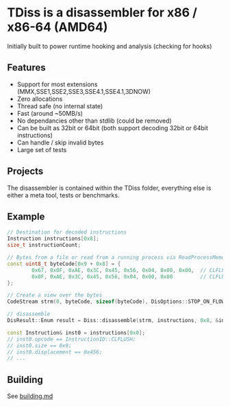 # TDiss is a disassembler for x86 / x86-64 (AMD64)

Initially built to power runtime hooking and analysis (checking for hooks) 

## Features

- Support for most extensions (MMX,SSE1,SSE2,SSE3,SSE4.1,SSE4.1,3DNOW)
- Zero allocations
- Thread safe (no internal state)
- Fast (around ~50MB/s)
- No dependancies other than stdlib (could be removed)
- Can be built as 32bit or 64bit (both support decoding 32bit or 64bit instructions)
- Can handle / skip invalid bytes
- Large set of tests

## Projects

The disassembler is contained within the TDiss folder, everything else is either a meta tool, tests or benchmarks.

## Example

```cpp
// Destination for decoded instructions
Instruction instructions[0x8];
size_t instructionCount;

// Bytes from a file or read from a running process via ReadProcessMemory, ...
const uint8_t byteCode[0x9 + 0x8] = {
		0x67, 0x0F, 0xAE, 0x3C, 0x45, 0x56, 0x04, 0x00, 0x00,  // CLFLUSH [eax*2+ 0x456]
		0x0F, 0xAE, 0x3C, 0x45, 0x56, 0x04, 0x00, 0x00	       // CLFLUSH [rax*2+ 0x456]
};

// Create a view over the bytes
CodeStream strm(0, byteCode, sizeof(byteCode), DisOptions::STOP_ON_FLOW, CodeType::CODE_64BIT);

// disassemble
DisResult::Enum result = Diss::disassemble(strm, instructions, 0x8, &instructionCount);

const Instruction& inst0 = instructions[0x0];
// inst0.opcode == InstructionID::CLFLUSH;
// inst0.size == 0x9;
// inst0.displacement == 0x456;
// ...
```

## Building

See [building.md](building.md)
